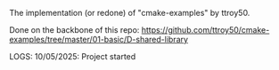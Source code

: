 The implementation (or redone) of "cmake-examples" by ttroy50.

Done on the backbone of this repo: https://github.com/ttroy50/cmake-examples/tree/master/01-basic/D-shared-library

LOGS:
10/05/2025: Project started